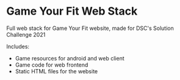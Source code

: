 # Game Your Fit Web Stack
Full web stack for Game Your Fit website, made for DSC's Solution Challenge 2021

Includes:

- Game resources for android and web client
- Game code for web frontend
- Static HTML files for the website

